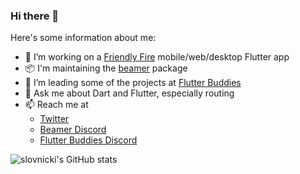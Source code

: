 ### Hi there 👋

Here's some information about me:

- 💼 I’m working on a [Friendly Fire](https://friendlyfireesports.com) mobile/web/desktop Flutter app
- 📦 I'm maintaining the [beamer](https://github.com/slovnicki/beamer) package
- 🌱 I’m leading some of the projects at [Flutter Buddies](https://github.com/Flutter-Buddies)
- 💬 Ask me about Dart and Flutter, especially routing
- 📫 Reach me at
  - [Twitter](https://twitter.com/SLovnicki)
  - [Beamer Discord](https://discord.gg/8hDJ7tP5Mz)
  - [Flutter Buddies Discord](https://discord.gg/QuMsGzshDK)

![slovnicki's GitHub stats](https://github-readme-stats.vercel.app/api?username=slovnicki&count_private=true&show_icons=true&theme=dark)
